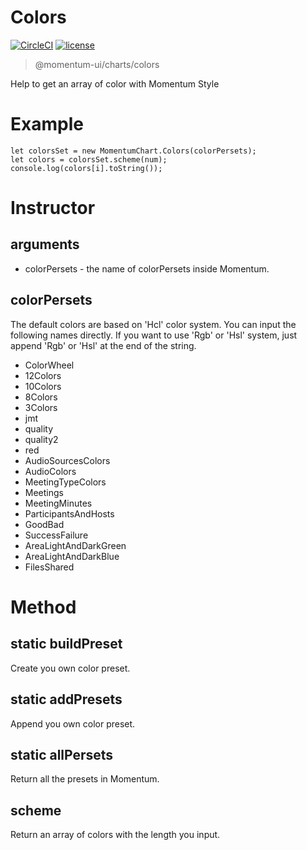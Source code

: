 # Colors

[![CircleCI](https://img.shields.io/circleci/project/github/momentum-design/momentum-ui/main.svg)](https://circleci.com/gh/momentum-design/momentum-ui/)
[![license](https://img.shields.io/github/license/momentum-design/momentum-ui.svg?color=blueviolet)](https://github.com/momentum-design/momentum-ui/blob/main/charts/LICENSE)

> @momentum-ui/charts/colors

Help to get an array of color with Momentum Style

# Example

```
let colorsSet = new MomentumChart.Colors(colorPersets);
let colors = colorsSet.scheme(num);
console.log(colors[i].toString());
```

# Instructor

## arguments

+ colorPersets - the name of colorPersets inside Momentum.

## colorPersets

The default colors are based on 'Hcl' color system. You can input the following names directly. If you want to use 'Rgb' or 'Hsl' system, just append 'Rgb' or 'Hsl' at the end of the string.

  - ColorWheel
  - 12Colors
  - 10Colors
  - 8Colors
  - 3Colors
  - jmt
  - quality
  - quality2
  - red
  - AudioSourcesColors
  - AudioColors
  - MeetingTypeColors
  - Meetings
  - MeetingMinutes
  - ParticipantsAndHosts
  - GoodBad
  - SuccessFailure
  - AreaLightAndDarkGreen
  - AreaLightAndDarkBlue
  - FilesShared

# Method

## static buildPreset

Create you own color preset.

## static addPresets

Append you own color preset.

## static allPersets

Return all the presets in Momentum.

## scheme

Return an array of colors with the length you input.
